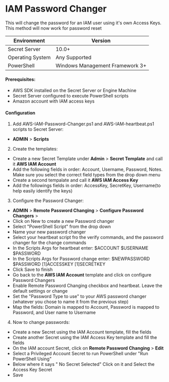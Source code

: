 IAM Password Changer
====================

This will change the password for an IAM user using it's own Access Keys. This method will now work for password reset


| Environment | Version |
| ------ | ------ |
| Secret Server | 10.0+ |
| Operating System | Any Supported |
| PowerShell | Windows Management Framework 3+ |

 #### Prerequisites: 
- AWS SDK installed on the Secret Server or Engine Machine
- Secret Server configured to execute PowerShell scripts
- Amazon account with IAM access keys

 #### Configuration

1. Add AWS-IAM-Password-Changer.ps1 and AWS-IAM-heartbeat.ps1 scripts to Secret Server:
 - **ADMIN** > **Scripts**
 
2. Create the templates:
 - Create a new Secret Template under **Admin** > **Secret Template** and call it **AWS IAM Account**
 - Add the following fields in order: Account, Username, Password, Notes. Make sure you select the correct field types from the drop down menu
 - Create a second tempalate and call it **AWS IAM Access Key**
 - Add the followings fields in order: AccessKey, SecretKey, Username(to help easily identify the keys)

3. Configure the Password Changer: 
 - **ADMIN** > **Remote Password Changing** > **Configure Password Changers** >
 - Click on New to create a new Password changer
 - Select "PowerShell Script" from the drop down
 - Name your new password changer
 - Select your heartbeat script fro the verify commands, and the password changer for the change commands
 - In the Scripts Args for heartbeat enter: $ACCOUNT $USERNAME $PASSWORD
 - In the Scripts Args for Password change enter: $NEWPASSWORD $PASSWORD $[1]$ACCESSKEY $[1]$SECRETKEY
 - Click Save to finish
 - Go back to the **AWS IAM Account** template and click on configure Password Changers
 - Enable Remote Password Changing checkbox and heartbeat. Leave the default settings or change
 - Set the "Password Type to use" to your AWS password changer (whatever you chose to name it from the previous step)
 - Map the fields: Domain is mapped to Account, Password is mapped to Password, and User name to Username

4. Now to change passwords:
 - Create a new Secret using the IAM Account template, fill the fields
 - Create another Secret using the IAM Access Key template and fill the fields
 - On the IAM account Secret, click on **Remote Password Changing** > **Edit**
 - Select a Privileged Account Secret to run PowerShell under "Run PowerShell Using"
 - Below where it says " No Secret Selected" Click on it and Select the Access Key Secret
 - Save
